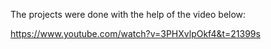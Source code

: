 The projects were done with the help of the video below:

https://www.youtube.com/watch?v=3PHXvlpOkf4&t=21399s